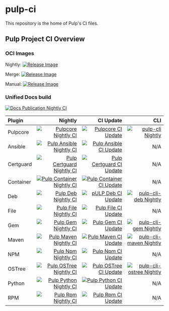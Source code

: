 pulp-ci
=======

This repository is the home of Pulp's CI files.


## Pulp Project CI Overview

### OCI Images

Nightly: [![Release Image](https://github.com/pulp/pulp-oci-images/actions/workflows/release.yml/badge.svg?event=schedule)](https://github.com/pulp/pulp-oci-images/actions/workflows/release.yml)

Merge: [![Release Image](https://github.com/pulp/pulp-oci-images/actions/workflows/release.yml/badge.svg?event=push)](https://github.com/pulp/pulp-oci-images/actions/workflows/release.yml)

Manual: [![Release Image](https://github.com/pulp/pulp-oci-images/actions/workflows/release.yml/badge.svg?event=workflow_dispatch)](https://github.com/pulp/pulp-oci-images/actions/workflows/release.yml)

### Unified Docs build

[![Docs Publication Nightly CI](https://github.com/pulp/pulpcore/actions/workflows/staging-docs.yml/badge.svg)](https://github.com/pulp/pulpcore/actions/workflows/staging-docs.yml)

Plugin | Nightly | CI Update | CLI
:---|---:|---:|---:
Pulpcore | [![Pulpcore Nightly CI](https://github.com/pulp/pulpcore/actions/workflows/nightly.yml/badge.svg)](https://github.com/pulp/pulpcore/actions/workflows/nightly.yml) | [![Pulpcore CI Update](https://github.com/pulp/pulpcore/actions/workflows/update_ci.yml/badge.svg)](https://github.com/pulp/pulpcore/actions/workflows/update_ci.yml) | [![pulp-cli Nightly](https://github.com/pulp/pulp-cli/actions/workflows/nightly.yml/badge.svg)](https://github.com/pulp/pulp-cli/actions/workflows/nightly.yml)
Ansible | [![Pulp Ansible Nightly CI](https://github.com/pulp/pulp_ansible/actions/workflows/nightly.yml/badge.svg)](https://github.com/pulp/pulp_ansible/actions/workflows/nightly.yml) | [![Pulp Ansible CI Update](https://github.com/pulp/pulp_ansible/actions/workflows/update_ci.yml/badge.svg)](https://github.com/pulp/pulp_ansible/actions/workflows/update_ci.yml) | N/A
Certguard | [![Pulp Certguard Nightly CI](https://github.com/pulp/pulp-certguard/actions/workflows/nightly.yml/badge.svg)](https://github.com/pulp/pulp-certguard/actions/workflows/nightly.yml) | [![Pulp Certguard CI Update](https://github.com/pulp/pulp-certguard/actions/workflows/update_ci.yml/badge.svg)](https://github.com/pulp/pulp-certguard/actions/workflows/update_ci.yml) | N/A
Container | [![Pulp Container Nightly CI](https://github.com/pulp/pulp_container/actions/workflows/nightly.yml/badge.svg)](https://github.com/pulp/pulp_container/actions/workflows/nightly.yml) | [![Pulp Container CI Update](https://github.com/pulp/pulp_container/actions/workflows/update_ci.yml/badge.svg)](https://github.com/pulp/pulp_container/actions/workflows/update_ci.yml) | N/A
Deb | [![Pulp Deb Nightly CI](https://github.com/pulp/pulp_deb/actions/workflows/nightly.yml/badge.svg)](https://github.com/pulp/pulp_deb/actions/workflows/nightly.yml) | [![pULP Deb CI Update](https://github.com/pulp/pulp_deb/actions/workflows/update_ci.yml/badge.svg)](https://github.com/pulp/pulp_deb/actions/workflows/update_ci.yml) | [![pulp-cli-deb Nightly](https://github.com/pulp/pulp-cli-deb/actions/workflows/nightly.yml/badge.svg)](https://github.com/pulp/pulp-cli-deb/actions/workflows/nightly.yml)
File | [![Pulp File Nightly CI](https://github.com/pulp/pulp_file/actions/workflows/nightly.yml/badge.svg)](https://github.com/pulp/pulp_file/actions/workflows/nightly.yml) | [![Pulp File CI Update](https://github.com/pulp/pulp_file/actions/workflows/update_ci.yml/badge.svg)](https://github.com/pulp/pulp_file/actions/workflows/update_ci.yml) | N/A
Gem | [![Pulp Gem Nightly CI](https://github.com/pulp/pulp_gem/actions/workflows/nightly.yml/badge.svg)](https://github.com/pulp/pulp_gem/actions/workflows/nightly.yml) | [![Pulp Gem CI Update](https://github.com/pulp/pulp_gem/actions/workflows/update_ci.yml/badge.svg)](https://github.com/pulp/pulp_gem/actions/workflows/update_ci.yml) | [![pulp-cli-gem Nightly](https://github.com/pulp/pulp-cli-gem/actions/workflows/nightly.yml/badge.svg)](https://github.com/pulp/pulp-cli-gem/actions/workflows/nightly.yml)
Maven | [![Pulp Maven Nightly CI](https://github.com/pulp/pulp_maven/actions/workflows/nightly.yml/badge.svg)](https://github.com/pulp/pulp_maven/actions/workflows/nightly.yml) | [![Pulp Maven CI Update](https://github.com/pulp/pulp_maven/actions/workflows/update_ci.yml/badge.svg)](https://github.com/pulp/pulp_maven/actions/workflows/update_ci.yml) | [![pulp-cli-maven Nightly](https://github.com/pulp/pulp-cli-maven/actions/workflows/nightly.yml/badge.svg)](https://github.com/pulp/pulp-cli-maven/actions/workflows/nightly.yml)
NPM | [![Pulp Npm Nightly CI](https://github.com/pulp/pulp_npm/actions/workflows/nightly.yml/badge.svg)](https://github.com/pulp/pulp_npm/actions/workflows/nightly.yml) | [![Pulp Npm CI Update](https://github.com/pulp/pulp_npm/actions/workflows/update_ci.yml/badge.svg)](https://github.com/pulp/pulp_npm/actions/workflows/update_ci.yml) | N/A
OSTree | [![Pulp OSTree Nightly CI](https://github.com/pulp/pulp_ostree/actions/workflows/nightly.yml/badge.svg)](https://github.com/pulp/pulp_ostree/actions/workflows/nightly.yml) | [![Pulp OSTree CI Update](https://github.com/pulp/pulp_ostree/actions/workflows/update_ci.yml/badge.svg)](https://github.com/pulp/pulp_ostree/actions/workflows/update_ci.yml) | [![pulp-cli-ostree Nightly](https://github.com/pulp/pulp-cli-ostree/actions/workflows/nightly.yml/badge.svg)](https://github.com/pulp/pulp-cli-ostree/actions/workflows/nightly.yml)
Python | [![Pulp Python Nightly CI](https://github.com/pulp/pulp_python/actions/workflows/nightly.yml/badge.svg)](https://github.com/pulp/pulp_python/actions/workflows/nightly.yml) | [![Pulp Python CI Update](https://github.com/pulp/pulp_python/actions/workflows/update_ci.yml/badge.svg)](https://github.com/pulp/pulp_python/actions/workflows/update_ci.yml) | N/A
RPM | [![Pulp Rpm Nightly CI](https://github.com/pulp/pulp_rpm/actions/workflows/nightly.yml/badge.svg)](https://github.com/pulp/pulp_rpm/actions/workflows/nightly.yml) | [![Pulp Rpm CI Update](https://github.com/pulp/pulp_rpm/actions/workflows/update_ci.yml/badge.svg)](https://github.com/pulp/pulp_rpm/actions/workflows/update_ci.yml) | N/A
